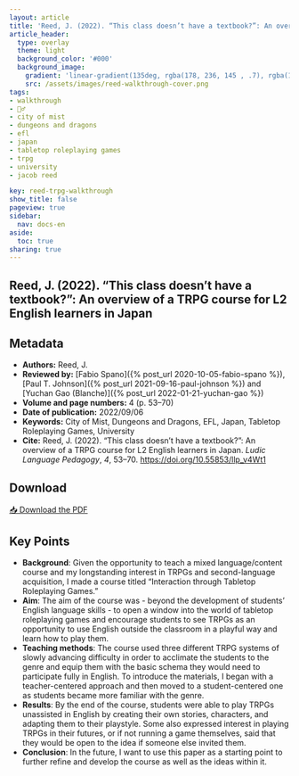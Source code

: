 ```yaml
---
layout: article
title: 'Reed, J. (2022). “This class doesn’t have a textbook?”: An overview of a TRPG course for L2 English learners in Japan'
article_header:
  type: overlay
  theme: light
  background_color: '#000'
  background_image:
    gradient: 'linear-gradient(135deg, rgba(178, 236, 145 , .7), rgba(147, 81, 182, .7))'
    src: /assets/images/reed-walkthrough-cover.png
tags:
- walkthrough
- 🚶‍♂️
- city of mist
- dungeons and dragons
- efl
- japan
- tabletop roleplaying games
- trpg
- university
- jacob reed

key: reed-trpg-walkthrough
show_title: false
pageview: true
sidebar:
  nav: docs-en
aside:
  toc: true
sharing: true
---
```


<head>
<meta name="citation_title" content="'This class doesn’t have a textbook?': An overview of a TRPG course for L2 English learners in Japan">
<meta name="citation_author" content="Jacob, Reed">
<meta name="citation_publication_date" content="2022/09/06">
<meta name="citation_journal_title" content="Ludic Language Pedagogy">
<meta name="citation_volume" content="4">
<meta name="citation_firstpage" content="53">
<meta name="citation_lastpage" content="70">
<meta name="citation_pdf_url" content="https://llpjournal.org/assets/publication-pdfs/reed-trpg-japan-efl-walkthrough.pdf">
</head>


## Reed, J. (2022). “This class doesn’t have a textbook?”: An overview of a TRPG course for L2 English learners in Japan
<!--more-->

## Metadata

- **Authors:** Reed, J.
- **Reviewed by:** [Fabio Spano]({% post_url 2020-10-05-fabio-spano %}), [Paul T. Johnson]({% post_url 2021-09-16-paul-johnson %}) and [Yuchan Gao (Blanche)]({% post_url 2022-01-21-yuchan-gao %})
- **Volume and page numbers:** 4 (p. 53–70)
- **Date of publication:** 2022/09/06
- **Keywords:** City of Mist, Dungeons and Dragons, EFL, Japan, Tabletop Roleplaying Games, University
- **Cite:** Reed, J. (2022). “This class doesn’t have a textbook?”: An overview of a TRPG course for L2 English learners in Japan. *Ludic Language Pedagogy*, *4*, 53–70. <a class="button button--action button--rounded button--lg" href="https://doi.org/10.55853/llp_v4Wt1"><i class="fas fa-file-download"></i> https://doi.org/10.55853/llp_v4Wt1 </a>

## Download

<a class="button button--action button--rounded button--lg" href="/assets/publication-pdfs/reed-trpg-japan-efl-walkthrough.pdf"><i class="fas fa-file-download"></i> 📥 Download the PDF </a>

## Key Points

- **Background**: Given the opportunity to teach a mixed language/content course and my longstanding interest in TRPGs and second-language acquisition, I made a course titled “Interaction through Tabletop Roleplaying Games.”
- **Aim**: The aim of the course was - beyond the development of students’ English language skills - to open a window into the world of tabletop roleplaying games and encourage students to see TRPGs as an opportunity to use English outside the classroom in a playful way and learn how to play them.
- **Teaching methods**: The course used three different TRPG systems of slowly advancing difficulty in order to acclimate the students to the genre and equip them with the basic schema they would need to participate fully in English. To introduce the materials, I began with a teacher-centered approach and then moved to a student-centered one as students became more familiar with the genre.
- **Results**: By the end of the course, students were able to play TRPGs unassisted in English by creating their own stories, characters, and adapting them to their playstyle. Some also expressed interest in playing TRPGs in their futures, or if not running a game themselves, said that they would be open to the idea if someone else invited them. 
- **Conclusion**: In the future, I want to use this paper as a starting point to further refine and develop the course as well as the ideas within it.
